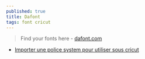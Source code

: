 ```yaml
---
published: true
title: Dafont
tags: font cricut
---
```

> Find your fonts here - [dafont.com](https://www.dafont.com/fr/)

- [Importer une police system pour utiliser sous cricut](https://www.youtube.com/watch?v=QhSUXsj2NAQ)